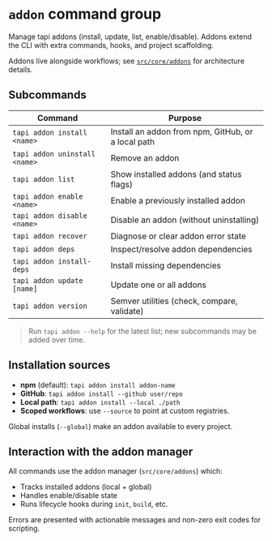 # `addon` command group

Manage tapi addons (install, update, list, enable/disable). Addons extend the CLI with extra commands, hooks, and project scaffolding.

Addons live alongside workflows; see [`src/core/addons`](../../core/addons) for architecture details.

## Subcommands

| Command | Purpose |
|---------|---------|
| `tapi addon install <name>` | Install an addon from npm, GitHub, or a local path |
| `tapi addon uninstall <name>` | Remove an addon |
| `tapi addon list` | Show installed addons (and status flags) |
| `tapi addon enable <name>` | Enable a previously installed addon |
| `tapi addon disable <name>` | Disable an addon (without uninstalling) |
| `tapi addon recover` | Diagnose or clear addon error state |
| `tapi addon deps` | Inspect/resolve addon dependencies |
| `tapi addon install-deps` | Install missing dependencies |
| `tapi addon update [name]` | Update one or all addons |
| `tapi addon version` | Semver utilities (check, compare, validate) |

> Run `tapi addon --help` for the latest list; new subcommands may be added over time.

## Installation sources

- **npm** (default): `tapi addon install addon-name`
- **GitHub**: `tapi addon install --github user/repo`
- **Local path**: `tapi addon install --local ./path`
- **Scoped workflows**: use `--source` to point at custom registries.

Global installs (`--global`) make an addon available to every project.

## Interaction with the addon manager

All commands use the addon manager (`src/core/addons`) which:

- Tracks installed addons (local + global)
- Handles enable/disable state
- Runs lifecycle hooks during `init`, `build`, etc.

Errors are presented with actionable messages and non-zero exit codes for scripting.
